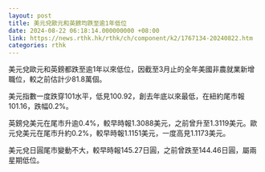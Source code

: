 ```yaml
---
layout: post
title: 美元兌歐元和英鎊均跌至逾1年低位
date: 2024-08-22 06:18:14.000000000 +08:00
link: https://news.rthk.hk/rthk/ch/component/k2/1767134-20240822.htm
categories: rthk
---
```


美元兌歐元和英鎊都跌至逾1年以來低位，因截至3月止的全年美國非農就業新增職位，較之前估計少81.8萬個。

美元指數一度跌穿101水平，低見100.92，創去年底以來最低，在紐約尾市報101.16，跌幅0.2%。

英鎊兌美元在尾市升逾0.4%，較早時報1.3088美元，之前曾升至1.3119美元。歐元兌美元在尾市升約0.2%，較早時報1.1151美元，一度高見1.1173美元。

美元兌日圓尾市變動不大，較早時報145.27日圓，之前曾跌至144.46日圓，屬兩星期低位。
